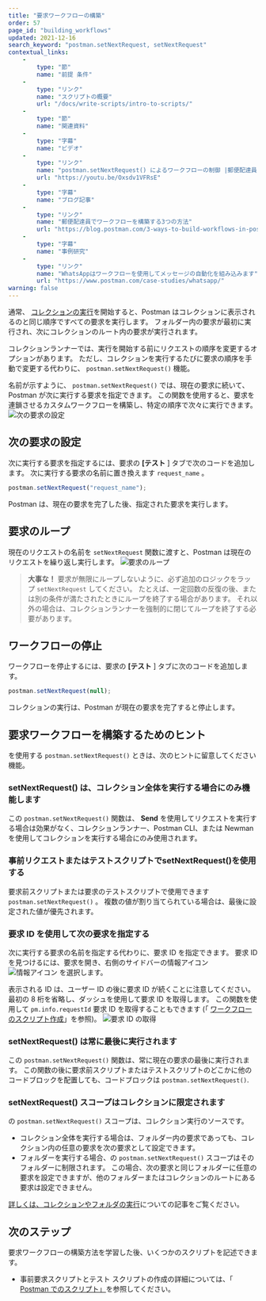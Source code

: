 ```yaml
---
title: "要求ワークフローの構築"
order: 57
page_id: "building_workflows"
updated: 2021-12-16
search_keyword: "postman.setNextRequest, setNextRequest"
contextual_links: 
    - 
        type: "節"
        name: "前提 条件"
    - 
        type: "リンク"
        name: "スクリプトの概要"
        url: "/docs/write-scripts/intro-to-scripts/"
    - 
        type: "節"
        name: "関連資料"
    - 
        type: "字幕"
        name: "ビデオ"
    - 
        type: "リンク"
        name: "postman.setNextRequest() によるワークフローの制御 |郵便配達員レベルアップ"
        url: "https://youtu.be/Oxsdv1VFRsE"
    - 
        type: "字幕"
        name: "ブログ記事"
    - 
        type: "リンク"
        name: "郵便配達員でワークフローを構築する3つの方法"
        url: "https://blog.postman.com/3-ways-to-build-workflows-in-postman/"
    - 
        type: "字幕"
        name: "事例研究"
    - 
        type: "リンク"
        name: "WhatsAppはワークフローを使用してメッセージの自動化を組み込みます"
        url: "https://www.postman.com/case-studies/whatsapp/"
warning: false
---
```

通常、 [コレクションの実行](/docs/collections/running-collections/intro-to-collection-runs/)を開始すると、Postman はコレクションに表示されるのと同じ順序ですべての要求を実行します。 フォルダー内の要求が最初に実行され、次にコレクションのルート内の要求が実行されます。

コレクションランナーでは、実行を開始する前にリクエストの順序を変更するオプションがあります。 ただし、コレクションを実行するたびに要求の順序を手動で変更する代わりに、 `postman.setNextRequest()` 機能。

名前が示すように、 `postman.setNextRequest()` では、現在の要求に続いて、Postman が次に実行する要求を指定できます。 この関数を使用すると、要求を連鎖させるカスタムワークフローを構築し、特定の順序で次々に実行できます。
![次の要求の設定](https://assets.postman.com/postman-docs/set-next-request-v9-4.jpg) 

次の要求の設定
-------

次に実行する要求を指定するには、要求の **\[テスト** \] タブで次のコードを追加します。 次に実行する要求の名前に置き換えます `request_name` 。

```js
postman.setNextRequest("request_name");
```

Postman は、現在の要求を完了した後、指定された要求を実行します。

要求のループ
------

現在のリクエストの名前を `setNextRequest` 関数に渡すと、Postman は現在のリクエストを繰り返し実行します。
![要求のループ](https://assets.postman.com/postman-docs/set-next-request-loop-v9-4.jpg)  
> 
> **大事な！** 要求が無限にループしないように、必ず追加のロジックをラップ `setNextRequest` してください。 たとえば、一定回数の反復の後、または別の条件が満たされたときにループを終了する場合があります。 それ以外の場合は、コレクションランナーを強制的に閉じてループを終了する必要があります。

ワークフローの停止
---------

ワークフローを停止するには、要求の **\[テスト** \] タブに次のコードを追加します。

```js
postman.setNextRequest(null);
```

コレクションの実行は、Postman が現在の要求を完了すると停止します。

要求ワークフローを構築するためのヒント
-------------------

を使用する `postman.setNextRequest()` ときは、次のヒントに留意してください 機能。

### setNextRequest\(\) は、コレクション全体を実行する場合にのみ機能します

この `postman.setNextRequest()` 関数は、 **Send** を使用してリクエストを実行する場合は効果がなく、コレクションランナー、Postman CLI、または Newman を使用してコレクションを実行する場合にのみ使用されます。

### 事前リクエストまたはテストスクリプトでsetNextRequest\(\)を使用する

要求前スクリプトまたは要求のテストスクリプトで使用できます `postman.setNextRequest()` 。 複数の値が割り当てられている場合は、最後に設定された値が優先されます。

### 要求 ID を使用して次の要求を指定する

次に実行する要求の名前を指定する代わりに、要求 ID を指定できます。 要求 ID を見つけるには、要求を開き、右側のサイドバーの情報アイコン ![情報アイコン](https://assets.postman.com/postman-docs/icon-information-v9-5.jpg#icon) を選択します。

表示される ID は、ユーザー ID の後に要求 ID が続くことに注意してください。 最初の 8 桁を省略し、ダッシュを使用して要求 ID を取得します。 この関数を使用して `pm.info.requestId` 要求 ID を取得することもできます \(「 [ワークフローのスクリプト作成](/docs/writing-scripts/script-references/postman-sandbox-api-reference/#scripting-workflows)」を参照\)。
![要求 ID の取得](https://assets.postman.com/postman-docs/set-next-request-id-v9-4.jpg) 

### setNextRequest\(\) は常に最後に実行されます

この `postman.setNextRequest()` 関数は、常に現在の要求の最後に実行されます。 この関数の後に要求前スクリプトまたはテストスクリプトのどこかに他のコードブロックを配置しても、コードブロックは `postman.setNextRequest()`.

### setNextRequest\(\) スコープはコレクションに限定されます

の `postman.setNextRequest()` スコープは、コレクション実行のソースです。

* コレクション全体を実行する場合は、フォルダー内の要求であっても、コレクション内の任意の要求を次の要求として設定できます。
* フォルダーを実行する場合、の `postman.setNextRequest()` スコープはそのフォルダーに制限されます。 この場合、次の要求と同じフォルダーに任意の要求を設定できますが、他のフォルダーまたはコレクションのルートにある要求は設定できません。

[詳しくは、コレクションやフォルダの実行](/docs/collections/running-collections/intro-to-collection-runs/)についての記事をご覧ください。

次のステップ
------

要求ワークフローの構築方法を学習した後、いくつかのスクリプトを記述できます。

* 事前要求スクリプトとテスト スクリプトの作成の詳細については、「 [Postman でのスクリプト」](/docs/writing-scripts/intro-to-scripts/)を参照してください。

